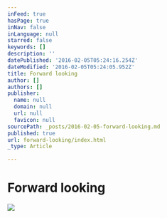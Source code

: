 ```yaml
---
inFeed: true
hasPage: true
inNav: false
inLanguage: null
starred: false
keywords: []
description: ''
datePublished: '2016-02-05T05:24:16.254Z'
dateModified: '2016-02-05T05:24:05.952Z'
title: Forward looking
author: []
authors: []
publisher:
  name: null
  domain: null
  url: null
  favicon: null
sourcePath: _posts/2016-02-05-forward-looking.md
published: true
url: forward-looking/index.html
_type: Article

---
```

# Forward looking
![](https://the-grid-user-content.s3-us-west-2.amazonaws.com/db35ed79-4f90-42c4-ac29-266aab440003.jpg)